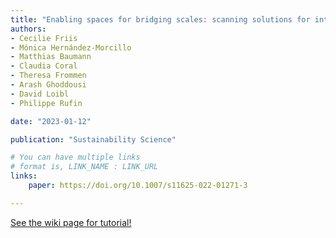 ```yaml
---
title: "Enabling spaces for bridging scales: scanning solutions for interdisciplinary human-environment research"
authors:
- Cecilie Friis
- Mónica Hernández-Morcillo
- Matthias Baumann
- Claudia Coral
- Theresa Frommen
- Arash Ghoddousi
- David Loibl
- Philippe Rufin

date: "2023-01-12"

publication: "Sustainability Science"

# You can have multiple links
# format is, LINK_NAME : LINK_URL
links:
    paper: https://doi.org/10.1007/s11625-022-01271-3

---
```



[See the wiki page for tutorial!](https://github.com/hadisinaee/avicenna/wiki)